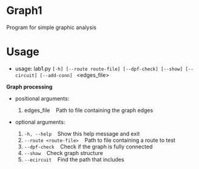 # Graph1 

Program for simple graphic analysis

# Usage

* usage: lab1.py ```[-h] [--route route-file] [--dpf-check] [--show] [--circuit] [--add-conn] ``` <edges_file>

**Graph processing**

* positional arguments:
  1. edges_file             &nbsp;&nbsp;&nbsp;Path to file containing the graph edges

* optional arguments:
  1. ```-h, --help```              &nbsp;&nbsp;&nbsp;Show this help message and exit
  2. ```--route <route-file>```     &nbsp;&nbsp;&nbsp;Path to file containing a route to test
  3. ```--dpf-check```              &nbsp;&nbsp;&nbsp;Check if the graph is fully connected
  4. ```--show```                  &nbsp;&nbsp;&nbsp;Check graph structure
  5. ```--ecircuit```              &nbsp;&nbsp;&nbsp;Find the path that includes
